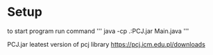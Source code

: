 # Setup
to start program run command
'''
java -cp .:PCJ.jar Main.java
'''

PCJ.jar leatest version of pcj library https://pcj.icm.edu.pl/downloads
